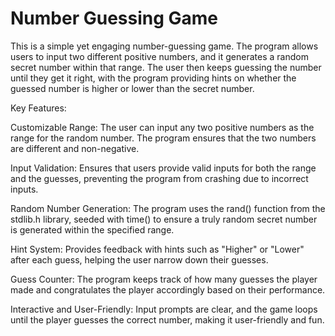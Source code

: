 # Number Guessing Game

This is a simple yet engaging number-guessing game. The program allows users to input two different positive numbers, and it generates a random secret number within that range. The user then keeps guessing the number until they get it right, with the program providing hints on whether the guessed number is higher or lower than the secret number. 

Key Features:

Customizable Range: The user can input any two positive numbers as the range for the random number. The program ensures that the two numbers are different and non-negative.

Input Validation: Ensures that users provide valid inputs for both the range and the guesses, preventing the program from crashing due to incorrect inputs.

Random Number Generation: The program uses the rand() function from the stdlib.h library, seeded with time() to ensure a truly random secret number is generated within the specified range.

Hint System: Provides feedback with hints such as "Higher" or "Lower" after each guess, helping the user narrow down their guesses.

Guess Counter: The program keeps track of how many guesses the player made and congratulates the player accordingly based on their performance.

Interactive and User-Friendly: Input prompts are clear, and the game loops until the player guesses the correct number, making it user-friendly and fun.
